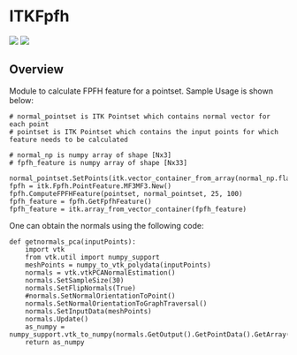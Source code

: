 ITKFpfh
=================================

[<img src="https://github.com/PranjalSahu/Fpfh.git/actions/workflows/build-test-package.yml/badge.svg">](https://github.com/PranjalSahu/Fpfh.git/actions)
[<img src="https://img.shields.io/pypi/v/itk-fpfh.svg">](https://pypi.python.org/pypi/itk-fpfh)


Overview
--------

Module to calculate FPFH feature for a pointset.
Sample Usage is shown below:

```
# normal_pointset is ITK Pointset which contains normal vector for each point
# pointset is ITK Pointset which contains the input points for which feature needs to be calculated

# normal_np is numpy array of shape [Nx3]
# fpfh_feature is numpy array of shape [Nx33]

normal_pointset.SetPoints(itk.vector_container_from_array(normal_np.flatten()))
fpfh = itk.Fpfh.PointFeature.MF3MF3.New()
fpfh.ComputeFPFHFeature(pointset, normal_pointset, 25, 100)
fpfh_feature = fpfh.GetFpfhFeature()
fpfh_feature = itk.array_from_vector_container(fpfh_feature)
```

One can obtain the normals using the following code:
```
def getnormals_pca(inputPoints):
    import vtk
    from vtk.util import numpy_support
    meshPoints = numpy_to_vtk_polydata(inputPoints)
    normals = vtk.vtkPCANormalEstimation()
    normals.SetSampleSize(30)
    normals.SetFlipNormals(True)
    #normals.SetNormalOrientationToPoint()
    normals.SetNormalOrientationToGraphTraversal()
    normals.SetInputData(meshPoints)
    normals.Update()
    as_numpy = numpy_support.vtk_to_numpy(normals.GetOutput().GetPointData().GetArray(0))
    return as_numpy
```